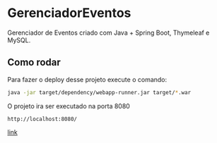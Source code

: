 # GerenciadorEventos
Gerenciador de Eventos criado com Java + Spring Boot, Thymeleaf e MySQL.

## Como rodar

Para fazer o deploy desse projeto execute o comando:

```bash
java -jar target/dependency/webapp-runner.jar target/*.war
```

O projeto ira ser executado na porta 8080
```
http://localhost:8080/
```
[link ](http://localhost:8080/)
